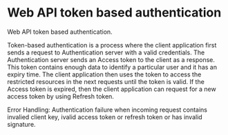 # Web API token based authentication

Web API token based authentication.

Token-based authentication is a process where the client application first sends a request to Authentication server with a valid credentials. The Authentication server sends an Access token to the client as a response. This token contains enough data to identify a particular user and it has an expiry time. The client application then uses the token to access the restricted resources in the next requests until the token is valid. If the Access token is expired, then the client application can request for a new access token by using Refresh token.


Error Handling:
Authentication failure when incoming request contains invalied client key, ivalid access token or refresh token or has invalid signature.
